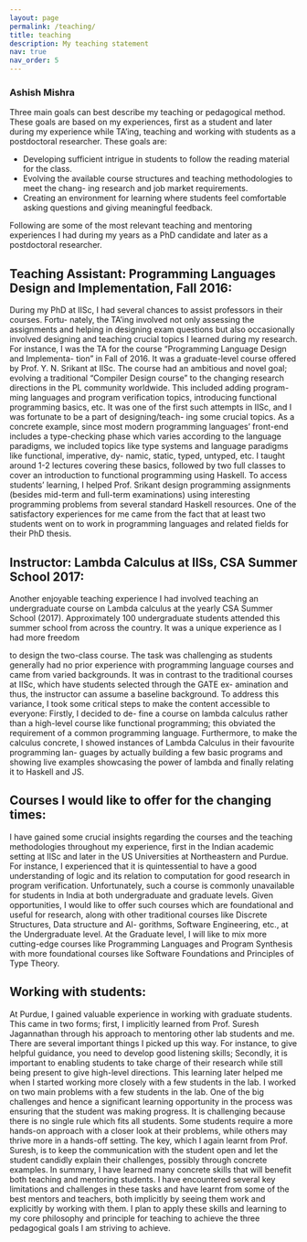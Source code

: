 ```yaml
---
layout: page
permalink: /teaching/
title: teaching
description: My teaching statement
nav: true
nav_order: 5
---
```

### Ashish Mishra
Three main goals can best describe my teaching or pedagogical method. These goals are based
on my experiences, first as a student and later during my experience while TA’ing, teaching and
working with students as a postdoctoral researcher. These goals are:
- Developing sufficient intrigue in students to follow the reading material for the class.
- Evolving the available course structures and teaching methodologies to meet the chang-
ing research and job market requirements.
- Creating an environment for learning where students feel comfortable asking questions
and giving meaningful feedback.

Following are some of the most relevant teaching and mentoring experiences I had during my
years as a PhD candidate and later as a postdoctoral researcher.

## Teaching Assistant: Programming Languages Design and Implementation, Fall 2016:
During my PhD at IISc, I had several chances to assist professors in their courses. Fortu-
nately, the TA’ing involved not only assessing the assignments and helping in designing exam
questions but also occasionally involved designing and teaching crucial topics I learned during
my research.
For instance, I was the TA for the course “Programming Language Design and Implementa-
tion” in Fall of 2016. It was a graduate-level course offered by Prof. Y. N. Srikant at IISc. The
course had an ambitious and novel goal; evolving a traditional “Compiler Design course” to the
changing research directions in the PL community worldwide. This included adding program-
ming languages and program verification topics, introducing functional programming basics,
etc.
It was one of the first such attempts in IISc, and I was fortunate to be a part of designing/teach-
ing some crucial topics. As a concrete example, since most modern programming languages’
front-end includes a type-checking phase which varies according to the language paradigms,
we included topics like type systems and language paradigms like functional, imperative, dy-
namic, static, typed, untyped, etc. I taught around 1-2 lectures covering these basics, followed
by two full classes to cover an introduction to functional programming using Haskell.
To access students’ learning, I helped Prof. Srikant design programming assignments (besides
mid-term and full-term examinations) using interesting programming problems from several
standard Haskell resources. One of the satisfactory experiences for me came from the fact that
at least two students went on to work in programming languages and related fields for their
PhD thesis.

## Instructor: Lambda Calculus at IISs, CSA Summer School 2017: 
Another enjoyable
teaching experience I had involved teaching an undergraduate course on Lambda calculus at
the yearly CSA Summer School (2017). Approximately 100 undergraduate students attended
this summer school from across the country. It was a unique experience as I had more freedom

to design the two-class course. The task was challenging as students generally had no prior
experience with programming language courses and came from varied backgrounds. It was in
contrast to the traditional courses at IISc, which have students selected through the GATE ex-
amination and thus, the instructor can assume a baseline background. To address this variance,
I took some critical steps to make the content accessible to everyone: Firstly, I decided to de-
fine a course on lambda calculus rather than a high-level course like functional programming;
this obviated the requirement of a common programming language. Furthermore, to make the
calculus concrete, I showed instances of Lambda Calculus in their favourite programming lan-
guages by actually building a few basic programs and showing live examples showcasing the
power of lambda and finally relating it to Haskell and JS.

## Courses I would like to offer for the changing times: 
I have gained some crucial insights regarding the courses and the teaching methodologies throughout my experience, first in the
Indian academic setting at IISc and later in the US Universities at Northeastern and Purdue.
For instance, I experienced that it is quintessential to have a good understanding of logic and its
relation to computation for good research in program verification. Unfortunately, such a course
is commonly unavailable for students in India at both undergraduate and graduate levels.
Given opportunities, I would like to offer such courses which are foundational and useful for
research, along with other traditional courses like Discrete Structures, Data structure and Al-
gorithms, Software Engineering, etc., at the Undergraduate level. At the Graduate level, I will
like to mix more cutting-edge courses like Programming Languages and Program Synthesis
with more foundational courses like Software Foundations and Principles of Type Theory.

## Working with students: 
At Purdue, I gained valuable experience in working with graduate
students. This came in two forms; first, I implicitly learned from Prof. Suresh Jagannathan
through his approach to mentoring other lab students and me. There are several important
things I picked up this way. For instance, to give helpful guidance, you need to develop good
listening skills; Secondly, it is important to enabling students to take charge of their research
while still being present to give high-level directions. This learning later helped me when I
started working more closely with a few students in the lab.
I worked on two main problems with a few students in the lab. One of the big challenges
and hence a significant learning opportunity in the process was ensuring that the student was
making progress. It is challenging because there is no single rule which fits all students. Some
students require a more hands-on approach with a closer look at their problems, while others
may thrive more in a hands-off setting. The key, which I again learnt from Prof. Suresh, is
to keep the communication with the student open and let the student candidly explain their
challenges, possibly through concrete examples.
In summary, I have learned many concrete skills that will benefit both teaching and mentoring
students. I have encountered several key limitations and challenges in these tasks and have
learnt from some of the best mentors and teachers, both implicitly by seeing them work and
explicitly by working with them. I plan to apply these skills and learning to my core philosophy
and principle for teaching to achieve the three pedagogical goals I am striving to achieve.